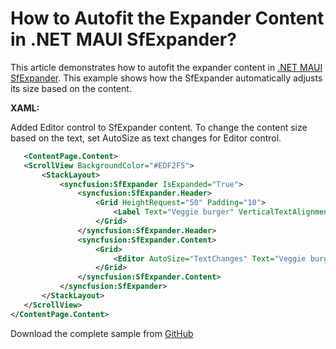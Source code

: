 # How to Autofit the Expander Content in .NET MAUI SfExpander?
This article demonstrates how to autofit the expander content in [.NET MAUI SfExpander](https://www.syncfusion.com/maui-controls/maui-expander). This example shows how the SfExpander automatically adjusts its size based on the content.

**XAML:**

Added Editor control to SfExpander content. To change the content size based on the text, set AutoSize as text changes for Editor control.

 ```xml
    <ContentPage.Content>
    <ScrollView BackgroundColor="#EDF2F5">
        <StackLayout>
            <syncfusion:SfExpander IsExpanded="True">
                <syncfusion:SfExpander.Header>
                    <Grid HeightRequest="50" Padding="10">
                        <Label Text="Veggie burger" VerticalTextAlignment="Center"/>
                    </Grid>
                </syncfusion:SfExpander.Header>
                <syncfusion:SfExpander.Content>
                    <Grid>
                        <Editor AutoSize="TextChanges" Text="Veggie burger, garden burger, or tofu burger uses a meat analogue, a meat substitute such as tofu, textured vegetable protein, seitan (wheat gluten), Quorn, beans, grains or an assortment of vegetables, which are ground up and formed into patties."/>
                    </Grid>
                </syncfusion:SfExpander.Content>
            </syncfusion:SfExpander>
        </StackLayout>
    </ScrollView>
</ContentPage.Content>
 ```

Download the complete sample from [GitHub](https://github.com/SyncfusionExamples/How-to-autofit-the-expander-content-in-.net-MAUI-SfExpander)